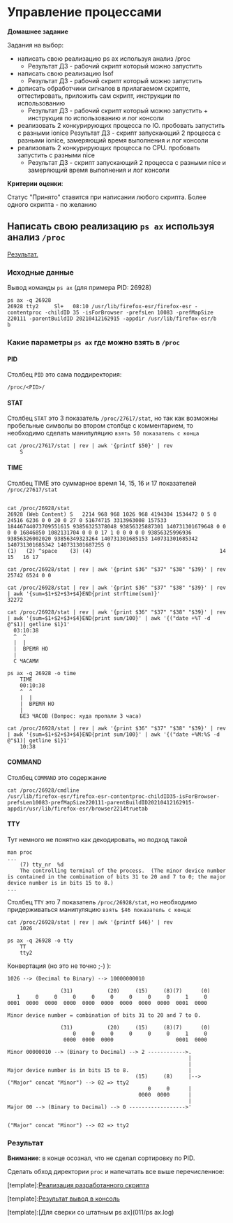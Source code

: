 #  Управление процессами 

__Домашнее задание__

Задания на выбор:
* написать свою реализацию ps ax используя анализ /proc
    * Результат ДЗ - рабочий скрипт который можно запустить
* написать свою реализацию lsof
    * Результат ДЗ - рабочий скрипт который можно запустить
* дописать обработчики сигналов в прилагаемом скрипте, оттестировать, приложить сам скрипт, инструкции по использованию
    * Результат ДЗ - рабочий скрипт который можно запустить + инструкция по использованию и лог консоли
* реализовать 2 конкурирующих процесса по IO. пробовать запустить с разными ionice
    Результат ДЗ - скрипт запускающий 2 процесса с разными ionice, замеряющий время выполнения и лог консоли
* реализовать 2 конкурирующих процесса по CPU. пробовать запустить с разными nice
    * Результат ДЗ - скрипт запускающий 2 процесса с разными nice и замеряющий время выполнения и лог консоли

__Критерии оценки__:

Статус "Принято" ставится при написании любого скрипта. Более одного скрипта - по желанию

## Написать свою реализацию `ps ax` используя анализ `/proc`

[Результат.](https://github.com/BorisPlus/otus_linux/blob/master/011.md#результат)

### Исходные данные

Вывод команды `ps ax` (для примера PID: 26928)

```shell
ps ax -q 26928
26928 tty2     Sl+   08:10 /usr/lib/firefox-esr/firefox-esr -contentproc -childID 35 -isForBrowser -prefsLen 10083 -prefMapSize 220111 -parentBuildID 20210412162915 -appdir /usr/lib/firefox-esr/b
b
```

### Какие параметры `ps ax` где можно взять в `/proc`

#### PID

Столбец `PID` это сама поддиректория:

```shell
/proc/<PID>/
```

#### STAT

Столбец `STAT` это 3 показатель `/proc/27617/stat`, но так как возможны пробельные символы во втором столбце с комментарием, то необходимо сделать манипуляцию `взять 50 показатель с конца`
```shell
cat /proc/27617/stat | rev | awk '{printf $50}' | rev
    S
```

#### TIME

Столбец TIME это суммарное время 14, 15, 16 и 17 показателей `/proc/27617/stat`
```shell

cat /proc/26928/stat
26928 (Web Content) S   2214 968 968 1026 968 4194304 1534472 0 5 0 24516 6236 0 0 20 0 27 0 51674715 3313963008 157533 18446744073709551615 93856325378048 93856325887301 140731301679648 0 0 0 0 16846850 1082131704 0 0 0 17 1 0 0 0 0 0 93856325996936 93856326002020 93856349323264 140731301685153 140731301685342 140731301685342 140731301687255 0
(1)   (2) ^space    (3) (4)                                         14    15   16 17 

cat /proc/26928/stat | rev | awk '{print $36" "$37" "$38" "$39}' | rev
25742 6524 0 0

cat /proc/26928/stat | rev | awk '{print $36" "$37" "$38" "$39}' | rev | awk '{sum=$1+$2+$3+$4}END{print strftime(sum)}'
32272

cat /proc/26928/stat | rev | awk '{print $36" "$37" "$38" "$39}' | rev | awk '{sum=$1+$2+$3+$4}END{print sum/100}' | awk '{("date +%T -d @"$1)| getline $1}1'
  03:10:38
  ^  ^
  |  |
  |  ВРЕМЯ НО 
  |
  C ЧАСАМИ
     
ps ax -q 26928 -o time
    TIME
    00:10:38
    ^  ^
    |  |
    |  ВРЕМЯ НО 
    |
    БЕЗ ЧАСОВ (Вопрос: куда пропали 3 часа)

cat /proc/26928/stat | rev | awk '{print $36" "$37" "$38" "$39}' | rev | awk '{sum=$1+$2+$3+$4}END{print sum/100}' | awk '{("date +%M:%S -d @"$1)| getline $1}1'
    10:38
```

#### COMMAND

Столбец `COMMAND` это содержание
```shell
cat /proc/26928/cmdline 
/usr/lib/firefox-esr/firefox-esr-contentproc-childID35-isForBrowser-prefsLen10083-prefMapSize220111-parentBuildID20210412162915-appdir/usr/lib/firefox-esr/browser2214truetab
```

#### TTY

Тут немного не понятно как декодировать, но подход такой

```shell
man proc
...
    (7) tty_nr  %d
    The controlling terminal of the process.  (The minor device number is contained in the combination of bits 31 to 20 and 7 to 0; the major device number is in bits 15 to 8.)
...

```

Столбец `TTY` это 7 показатель `/proc/26928/stat`, но необходимо придерживаться манипуляцию `взять $46 показатель с конца`:

```shell
cat /proc/26928/stat | rev | awk '{printf $46}' | rev
    1026
    
ps ax -q 26928 -o tty
    TT
    tty2
```

Конвертация (но это не точно ;-) ):

```text
1026 --> (Decimal to Binary) --> 10000000010 

                 (31)           (20)     (15)     (8)(7)      (0)
   1     0     0     0     0     0     0     0     0     1     0
0001  0000  0000  0000  0000  0000  0000  0000  0000  0001  0000

Minor device number = combination of bits 31 to 20 and 7 to 0.

                 (31)           (20)     (15)     (8)(7)      (0)
                     0     0     0     0     0     0     1     0
                  0000  0000  0000                    0001  0000

Minor 00000010 --> (Binary to Decimal) --> 2 ------------>.
                                                          |
                                                          |
Major device number is in bits 15 to 8.                   |
                                         (15)     (8)     |--> ("Major" concat "Minor") --> 02 => tty2
                                             0     0      |
                                          0000  0000      |
                                                          |
Major 00 --> (Binary to Decimal) --> 0 ------------------>' 


("Major" concat "Minor") --> 02 => tty2

```

### Результат

__Внимание__: в конце осознал, что не сделал сортировку по PID. 

Сделать обход директории `proc` и напечатать все выше перечисленное:

[template]:[Реализация разработанного скрипта](011/psax.sh)

[template]:[Результат вывод в консоль](011/psax.sh.log)

[template]:[Для сверки со штатным ps ax](011/ps ax.log)
